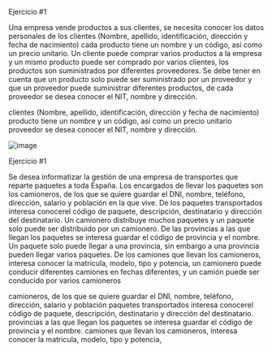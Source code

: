 Ejercicio #1

Una empresa vende productos a sus clientes, se necesita conocer los datos personales de los clientes (Nombre, apellido, identificación, dirección y fecha de nacimiento) cada producto tiene un nombre y un código, así como un  precio unitario. Un cliente puede comprar varios productos a la empresa y un mismo producto puede ser comprado por varios clientes, los productos son suministrados por diferentes proveedores. Se debe tener en cuenta que un producto solo puede ser suministrado por un proveedor y que un proveedor puede suministrar diferentes productos, de cada proveedor se desea conocer el NIT, nombre y dirección. 


clientes (Nombre, apellido, identificación, dirección y fecha de nacimiento)
producto tiene un nombre y un código, así como un  precio unitario
proveedor se desea conocer el NIT, nombre y dirección. 

![image](https://user-images.githubusercontent.com/104279705/170840959-d567ba2a-5c50-4773-b147-0afd6b29765d.png)


Ejercicio #1

Se desea informatizar la gestión de una empresa de transportes que reparte paquetes  a toda España. Los encargados de llevar los paquetes son los camioneros, de los que se quiere guardar el DNI, nombre, teléfono, dirección, salario y población en la que vive. De los paquetes transportados interesa conocerel código de paquete, descripción, destinatario y dirección del destinatario. Un camionero distribuye muchos paquetes y un paquete solo puede ser distribuido por un camionero. De las provincias a las que llegan los paquetes se interesa guardar el código de provincia y el nombre. Un paquete solo puede llegar a una provincia, sin embargo a una provincia pueden llegar varios paquetes. De los camiones que llevan los camioneros, interesa conocer la matricula, modelo, tipo y potencia, un camionero puede conducir diferentes camiones en fechas diferentes, y un camión puede ser conducido por varios camioneros

camioneros, de los que se quiere guardar el DNI, nombre, teléfono, dirección, salario y población
paquetes transportados interesa conocerel código de paquete, descripción, destinatario y dirección del destinatario.
provincias a las que llegan los paquetes se interesa guardar el código de provincia y el nombre.
camiones que llevan los camioneros, interesa conocer la matricula, modelo, tipo y potencia,
